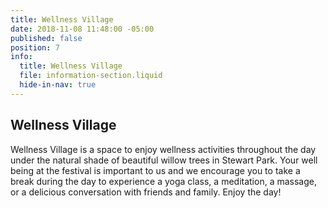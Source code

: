 ```yaml
---
title: Wellness Village
date: 2018-11-08 11:48:00 -05:00
published: false
position: 7
info:
  title: Wellness Village
  file: information-section.liquid
  hide-in-nav: true
---
```


## Wellness Village

Wellness Village is a space to enjoy wellness activities throughout the day under the natural shade of beautiful willow trees in Stewart Park. Your well being at the festival is important to us and we encourage you to take a break during the day to experience a yoga class, a meditation, a massage, or a delicious conversation with friends and family. Enjoy the day!